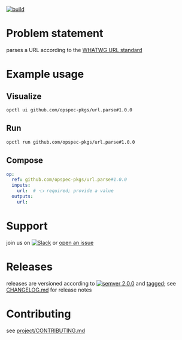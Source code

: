 [![build](https://github.com/opspec-pkgs/url.parse/actions/workflows/build.yml/badge.svg)](https://github.com/opspec-pkgs/url.parse/actions/workflows/build.yml)


# Problem statement

parses a URL according to the [WHATWG URL standard](https://url.spec.whatwg.org/)

# Example usage

## Visualize

```shell
opctl ui github.com/opspec-pkgs/url.parse#1.0.0
```

## Run

```
opctl run github.com/opspec-pkgs/url.parse#1.0.0
```

## Compose

```yaml
op:
  ref: github.com/opspec-pkgs/url.parse#1.0.0
  inputs:
    url:  # 👈 required; provide a value
  outputs:
    url:
```

# Support

join us on
[![Slack](https://img.shields.io/badge/slack-opctl-E01563.svg)](https://join.slack.com/t/opctl/shared_invite/zt-51zodvjn-Ul_UXfkhqYLWZPQTvNPp5w)
or
[open an issue](https://github.com/opspec-pkgs/url.parse/issues)

# Releases

releases are versioned according to
[![semver 2.0.0](https://img.shields.io/badge/semver-2.0.0-brightgreen.svg)](http://semver.org/spec/v2.0.0.html)
and [tagged](https://git-scm.com/book/en/v2/Git-Basics-Tagging); see
[CHANGELOG.md](CHANGELOG.md) for release notes

# Contributing

see
[project/CONTRIBUTING.md](https://github.com/opspec-pkgs/project/blob/main/CONTRIBUTING.md)
